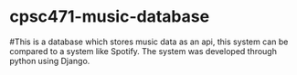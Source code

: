 # cpsc471-music-database

#This is a database which stores music data as an api, this system can be compared to a system like Spotify. The system was developed through python using Django. 
